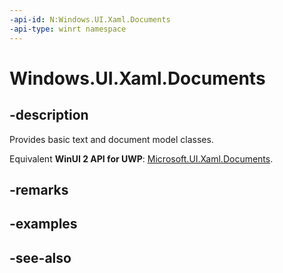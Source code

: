 ```yaml
---
-api-id: N:Windows.UI.Xaml.Documents
-api-type: winrt namespace
---
```


# Windows.UI.Xaml.Documents

## -description
Provides basic text and document model classes.

Equivalent **WinUI 2 API for UWP**: [Microsoft.UI.Xaml.Documents](/windows/winui/api/microsoft.ui.xaml.documents).

## -remarks

## -examples

## -see-also
